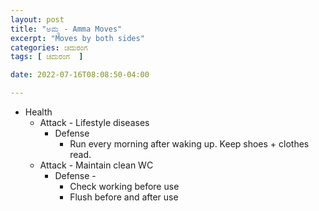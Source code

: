 ```yaml
---
layout: post
title: "ಅಮ್ಮ - Amma Moves"
excerpt: "Moves by both sides"
categories: ಚದುರಂಗ
tags: [ ಚದುರಂಗ  ]

date: 2022-07-16T08:08:50-04:00

---
```


* Health
  * Attack - Lifestyle diseases
    * Defense
      * Run every morning after waking up. Keep shoes + clothes read.
  * Attack - Maintain clean WC
    * Defense - 
      * Check working before use
      * Flush before and after use
